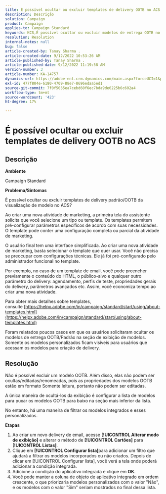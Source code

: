 ```yaml
---
title: É possível ocultar ou excluir templates de delivery OOTB no ACS
description: Descrição
solution: Campaign
product: Campaign
applies-to: Campaign Standard
keywords: KCS,É possível ocultar ou excluir modelos de entrega OOTB no ACS
resolution: Resolution
internal-notes: null
bug: false
article-created-by: Tanay Sharma .
article-created-date: 9/12/2022 10:53:26 AM
article-published-by: Tanay Sharma .
article-published-date: 9/12/2022 11:19:58 AM
version-number: 3
article-number: KA-14757
dynamics-url: https://adobe-ent.crm.dynamics.com/main.aspx?forceUCI=1&pagetype=entityrecord&etn=knowledgearticle&id=2a24841c-8932-ed11-9db1-002248086735
exl-id: 477f804e-6180-4709-88e7-8696edaa5ed1
source-git-commit: 7f0f5035ea7cebd60f6ec7bda9de6225b6c602a4
workflow-type: tm+mt
source-wordcount: '423'
ht-degree: 17%

---
```


# É possível ocultar ou excluir templates de delivery OOTB no ACS

## Descrição


<b>Ambiente</b>

Campaign Standard



<b>Problema/Sintomas</b>

É possível ocultar ou excluir templates de delivery padrão/OOTB da visualização de modelo no ACS?



Ao criar uma nova atividade de marketing, a primeira tela do assistente solicita que você selecione um tipo ou template. Os templates permitem pré-configurar parâmetros específicos de acordo com suas necessidades. O template pode conter uma configuração completa ou parcial da atividade de marketing.

O usuário final tem uma interface simplificada. Ao criar uma nova atividade de marketing, basta selecionar o template que quer usar. Você não precisa se preocupar com configurações técnicas. Ele já foi pré-configurado pelo administrador funcional no template.

Por exemplo, no caso de um template de email, você pode preencher previamente o conteúdo do HTML, o público-alvo e qualquer outro parâmetro do delivery: agendamento, perfis de teste, propriedades gerais do delivery, parâmetros avançados etc. Assim, você economiza tempo ao criar uma nova atividade.

Para obter mais detalhes sobre templates, consulte [https://helpx.adobe.com/in/campaign/standard/start/using/about-templates.html](https://helpx.adobe.com/in/campaign/standard/start/using/about-templates.html)

Foram relatados poucos casos em que os usuários solicitaram ocultar os modelos de entrega OOTB/Padrão na seção de exibição de modelos. Somente os modelos personalizados ficam visíveis para usuários que acessam os modelos para criação de delivery.






## Resolução


Não é possível excluir um modelo OOTB. Além disso, elas não podem ser ocultas/editadas/renomeadas, pois as propriedades dos modelos OOTB estão em formato Somente leitura, portanto não podem ser editadas.

A única maneira de ocultá-los da exibição é configurar a lista de modelos para puxar os modelos OOTB para baixo na seção mais inferior da lista.

No entanto, há uma maneira de filtrar os modelos integrados e esses personalizados.

<b>Etapas</b>

1. Ao criar um novo delivery de email, acesse <b>[!UICONTROL Alterar modo de exibição]</b> e alterar o método de <b>[!UICONTROL Cartões]</b> para <b>[!UICONTROL Listas]</b>.
2. Clique em <b>[!UICONTROL Configurar lista]</b>para adicionar um filtro que ajudará a filtrar os modelos incorporados ou não criados. Depois de clicar em [!UICONTROL Configurar lista], você verá a tela onde poderá adicionar a condição integrada.
3. Adicione a condição do aplicativo integrada e clique em <b>OK</b>.
4. Você pode manter a coluna de objeto de aplicativo integrado em ordem crescente, o que priorizaria modelos personalizados com o valor &quot;Não&quot;, e os modelos com o valor &quot;Sim&quot; seriam mostrados no final dessa lista.
